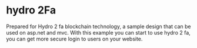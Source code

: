 # hydro 2Fa
Prepared for Hydro 2 fa blockchain technology, a sample design that can be used on asp.net and mvc. With this example you can start to use hydro 2 fa, you can get more secure login to users on your website.
